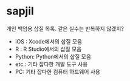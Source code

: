 # sapjil
개인 백업용 삽질 목록. 같은 실수는 반복하지 않겠지?
- iOS : Xcode에서의 삽질 모음
- R : R Studio에서의 삽질 모음
- Python: Python에서의 삽질 모음
- etc.: 기타 잡다한 개발 도구 사용
- PC: 기타 잡다한 컴퓨터 하드웨어 사용
